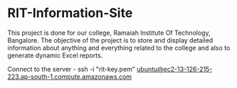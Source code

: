 # RIT-Information-Site
This project is done for our college, Ramaiah Institute Of Technology, Bangalore. The objective of the project is to store and display detailed information about anything and everything related to the college and also to generate dynamic Excel reports. 

Connect to the server - ssh -i "rit-key.pem" ubuntu@ec2-13-126-215-223.ap-south-1.compute.amazonaws.com

